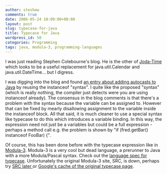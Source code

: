 ```yaml
---
author: steshaw
comments: true
date: 2006-05-24 18:09:00+00:00
layout: post
slug: typecase-for-java
title: Typecase for Java
wordpress_id: 50
categories: Programming
tags: java, modula-3, programming-languages
---
```


I was just reading Stephen Colebourne's blog. He is the other of
[Joda-Time](http://joda-time.sourceforge.net/) which looks to be a useful
replacement for java.util.Calendar and java.util.DateTime... but I digress.

I was digging into the blog and found [an entry about adding autocasts to
Java](http://www.jroller.com/page/scolebourne?entry=adding_auto_casts_to_java)
by reusing the instanceof "syntax". I quite like the proposed "syntax"
(which is really nothing, the compiler just detects were you are using
instanceof already). The consensus in the blog comments is that there's a
problem with the syntax because the variable can be assigned to. However
that can be fixed by mearly disallowing assignment to the variable inside
the instanceof block. All that said, it is much cleaner to use a special
syntax like typecase to do this which introduces a variable binding. In this
way, the expression need not just be a variables but could be a full
expression - perhaps a method call e.g. the problem is shown by "if
(fred.getBar() instanceof FooBar) {".

Of course, this has been done before with the typecase expression like in
[Modula-3](http://en.wikipedia.org/wiki/Modula-3). Modula-3 is a very cool
but dead language, a prerunner to Java with a more Modula/Pascal syntax.
Check out the [language spec for
typecase](http://www-plan.cs.colorado.edu/diwan/modula3/typecase.html).
Unfortunately the original Modula-3 site, SRC, is down, perhaps try [ SRC
later ](http://research.compaq.com/SRC/m3defn/html/typecase.html) or
[Google's cache of the original typecase
page](http://66.249.93.104/search?q=cache:hHoV1NdS_AYJ:research.compaq.com/SRC/m3defn/html/typecase.html+typecase+modula-3&hl=en&amp;amp;gl=uk&ct=clnk&cd=1).
